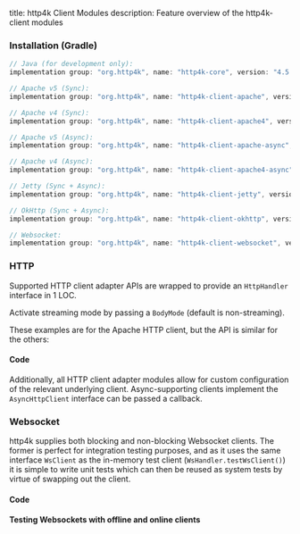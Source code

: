 title: http4k Client Modules
description: Feature overview of the http4k-client modules

### Installation (Gradle)

```groovy
// Java (for development only):
implementation group: "org.http4k", name: "http4k-core", version: "4.5.0.0"

// Apache v5 (Sync): 
implementation group: "org.http4k", name: "http4k-client-apache", version: "4.5.0.0"

// Apache v4 (Sync): 
implementation group: "org.http4k", name: "http4k-client-apache4", version: "4.5.0.0"

// Apache v5 (Async): 
implementation group: "org.http4k", name: "http4k-client-apache-async", version: "4.5.0.0"

// Apache v4 (Async): 
implementation group: "org.http4k", name: "http4k-client-apache4-async", version: "4.5.0.0"

// Jetty (Sync + Async): 
implementation group: "org.http4k", name: "http4k-client-jetty", version: "4.5.0.0"

// OkHttp (Sync + Async): 
implementation group: "org.http4k", name: "http4k-client-okhttp", version: "4.5.0.0"

// Websocket: 
implementation group: "org.http4k", name: "http4k-client-websocket", version: "4.5.0.0"
```

### HTTP
Supported HTTP client adapter APIs are wrapped to provide an `HttpHandler` interface in 1 LOC.

Activate streaming mode by passing a `BodyMode` (default is non-streaming).

These examples are for the Apache HTTP client, but the API is similar for the others:

#### Code [<img class="octocat"/>](https://github.com/http4k/http4k/blob/master/src/docs/guide/modules/clients/example_http.kt)

<script src="https://gist-it.appspot.com/https://github.com/http4k/http4k/blob/master/src/docs/guide/modules/clients/example_http.kt"></script>

Additionally, all HTTP client adapter modules allow for custom configuration of the relevant underlying client. Async-supporting clients implement the `AsyncHttpClient` interface can be passed a callback.

### Websocket
http4k supplies both blocking and non-blocking Websocket clients. The former is perfect for integration testing purposes, and as it uses the same interface `WsClient` as the in-memory test client (`WsHandler.testWsClient()`) it is simple to write unit tests which can then be reused as system tests by virtue of swapping out the client.

#### Code [<img class="octocat"/>](https://github.com/http4k/http4k/blob/master/src/docs/guide/modules/clients/example_websocket.kt)

<script src="https://gist-it.appspot.com/https://github.com/http4k/http4k/blob/master/src/docs/guide/modules/clients/example_websocket.kt"></script>

#### Testing Websockets with offline and online clients [<img class="octocat"/>](https://github.com/http4k/http4k/blob/master/src/docs/guide/modules/clients/TestingWebsockets.kt)

<script src="https://gist-it.appspot.com/https://github.com/http4k/http4k/blob/master/src/docs/guide/modules/clients/TestingWebsockets.kt"></script>
